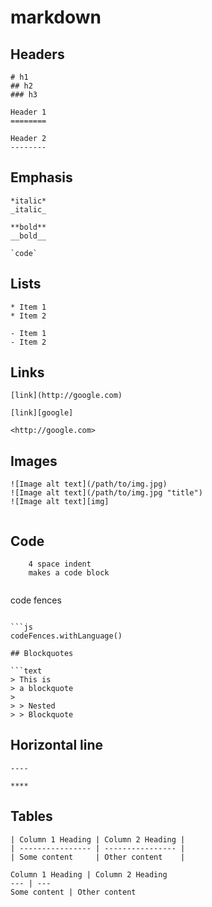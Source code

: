 # markdown

## Headers

```text
# h1
## h2
### h3
```

```text
Header 1
========
```

```text
Header 2
--------
```

## Emphasis

```text
*italic*
_italic_
```

```text
**bold**
__bold__
```

```text
`code`
```

## Lists

```text
* Item 1
* Item 2
```

```text
- Item 1
- Item 2
```

## Links

```text
[link](http://google.com)
```

```text
[link][google]
```

```text
<http://google.com>
```

## Images

```text
![Image alt text](/path/to/img.jpg)
![Image alt text](/path/to/img.jpg "title")
![Image alt text][img]
```

```text

```

## Code

```text
    4 space indent
    makes a code block
```

```text

```

code fences

```text

```

```text
```js
codeFences.withLanguage()
```

```text
## Blockquotes

```text
> This is
> a blockquote
>
> > Nested
> > Blockquote
```

## Horizontal line

```text
----
```

```text
****
```

## Tables

```text
| Column 1 Heading | Column 2 Heading |
| ---------------- | ---------------- |
| Some content     | Other content    |
```

```text
Column 1 Heading | Column 2 Heading
--- | ---
Some content | Other content
```


